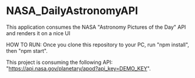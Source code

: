 # NASA_DailyAstronomyAPI
This application consumes the NASA "Astronomy Pictures of the Day" API and renders it on a nice UI

HOW TO RUN:
Once you clone this repository to your PC, run "npm install", then "npm start".

This project is consuming the following API: "https://api.nasa.gov/planetary/apod?api_key=DEMO_KEY". 
